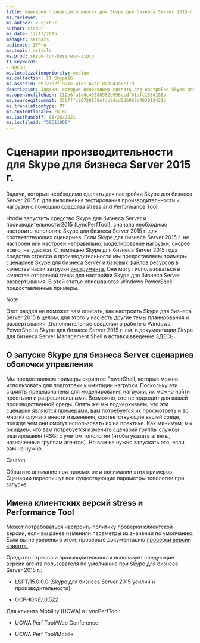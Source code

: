 ```yaml
---
title: Сценарии производительности для Skype для бизнеса Server 2015 г.
ms.reviewer: ''
ms.author: v-cichur
author: cichur
ms.date: 12/17/2015
manager: serdars
audience: ITPro
ms.topic: article
ms.prod: skype-for-business-itpro
f1.keywords:
- NOCSH
ms.localizationpriority: medium
ms.collection: IT_Skype16
ms.assetid: d972382f-971e-4fa7-b7ee-8ab9d3a5c11d
description: Задачи, которые необходимо сделать для настройки Skype для бизнеса Server 2015 г. для выполнения тестирования производительности и нагрузки с помощью средства stress and Performance Tool.
ms.openlocfilehash: 212a6fa1adc49508982e996ecdf61afc183d186b
ms.sourcegitcommit: 556fffc96729150efcc04cd5d6069c402012421e
ms.translationtype: MT
ms.contentlocale: ru-RU
ms.lasthandoff: 08/26/2021
ms.locfileid: "58611908"
---
```

# <a name="performance-scenarios-for-the-skype-for-business-server-2015-stress-and-performance-tool"></a>Сценарии производительности для Skype для бизнеса Server 2015 г.
 
Задачи, которые необходимо сделать для настройки Skype для бизнеса Server 2015 г. для выполнения тестирования производительности и нагрузки с помощью средства stress and Performance Tool.
  
Чтобы запустить средство Skype для бизнеса Server и производительности 2015 (LyncPerfTool), сначала необходимо настроить топологию Skype для бизнеса Server 2015 г. для соответствующих сценариев. Если Skype для бизнеса Server 2015 г. не настроен или настроен неправильно, моделирование нагрузки, скорее всего, не удастся. С помощью Skype для бизнеса Server 2015 года средства стресса и производительности мы предоставляем примеры сценариев Skype для бизнеса Server и базовых файлов ресурсов в качестве части загрузки [инструмента.](https://www.microsoft.com/download/details.aspx?id=50367) Они могут использоваться в качестве отправной точки для настройки Skype для бизнеса Server развертывания. В этой статье описываются Windows PowerShell предоставленные примеры.
  
> [!NOTE]
> Этот раздел не поможет вам описать, как настроить Skype для бизнеса Server 2015 в целом, для этого у нас есть другие темы планирования и развертывания. Дополнительные сведения о работе с Windows PowerShell в Skype для бизнеса Server 2015 г. см. в документации Skype для бизнеса Server Management Shell в вставки введение ЗДЕСЬ. 
  
## <a name="about-running-skype-for-business-server-management-shell-scripts"></a>О запуске Skype для бизнеса Server сценариев оболочки управления

Мы предоставляем примеры скриптов PowerShell, которые можно использовать для подготовки к имитации нагрузки. Поскольку эти скрипты предназначены для моделирования нагрузки, их можно найти простыми и разрешительными. Возможно, это не подходит для вашей производственной среды. Опять же мы подчеркиваем, что эти сценарии являются примерами, вам потребуется их просмотреть и во многих случаях внести изменения, соответствующие вашей среде, прежде чем они смогут использовать их на практике. Как минимум, мы ожидаем, что вам потребуется изменить сценарий группы службы реагирования (RSG) с учетом топологии (чтобы указать агенты, назначенные группам агентов). Но вам не нужно запускать это, если вам не нужно.
  
> [!CAUTION]
> Обратите внимание при просмотре и понимании этих примеров. Сценарии переопишут все существующие параметры топологии при запуске. 
  
## <a name="stress-and-performance-tool-client-version-names"></a>Имена клиентских версий stress и Performance Tool

Может потребоваться настроить политику проверки клиентской версии, если вы ранее изменили параметры из значений по умолчанию. Если вы не уверены в этом, проверьте документацию [проверки версии клиента.](/previous-versions/office/lync-server-2013/lync-server-2013-view-client-version-policy-rules)
  
Средство стресса и производительности использует следующие версии агента пользователя по умолчанию при Skype для бизнеса Server 2015 г.:
  
- LSPT/15.0.0.0 (Skype для бизнеса Server 2015 усилий и производительности)
    
- OCPHONE/.0.522
    
Для клиента Mobility (UCWA) в LyncPerfTool:
  
- UCWA Perf Tool/Web Conference
    
- UCWA Perf Tool/Mobile

